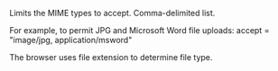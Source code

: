 Limits the MIME types to accept. Comma-delimited list.

For example, to permit JPG and Microsoft Word file uploads:
accept = "image/jpg, application/msword"

The browser uses file extension to determine file type.
